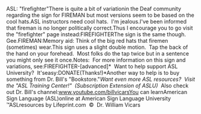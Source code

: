 ASL: "firefighter"There is quite a bit of variationin the Deaf community regarding the sign for FIREMAN but most versions seem to 
be based on the cool hats.ASL instructors need cool hats.  I'm jealous.I've 
been informed that fireman is no longer politically correct.Thus I encourage you to go visit the "firefighter" page instead:FIREFIGHTERThe sign is the same though.  Gee.FIREMAN:Memory aid:
  Think of the big red hats that firemen (sometimes) wear.This sign uses a slight double motion.  Tap the back of the hand on your 
forehead.  Most folks do the tap twice but in a sentence you might only see 
it once.Notes:  For more information on this sign and variations, see:FIREFIGHTER-[advanced]* 
Want to help support ASL University?  It'seasy:DONATE(Thanks!)*Another way to help is to buy something from Dr. Bill's "Bookstore."*Want even more ASL resources?  Visit the "ASL Training Center!"  (Subscription 
Extension of ASLU)*  Also check out Dr. Bill's channel:www.youtube.com/billvicarsYou can learnAmerican Sign Language (ASL)online at American Sign Language University ™ASLresources by Lifeprint.com  ©  Dr. William Vicars
